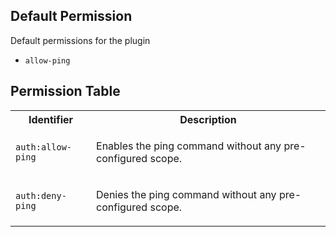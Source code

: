 ## Default Permission

Default permissions for the plugin

- `allow-ping`

## Permission Table

<table>
<tr>
<th>Identifier</th>
<th>Description</th>
</tr>


<tr>
<td>

`auth:allow-ping`

</td>
<td>

Enables the ping command without any pre-configured scope.

</td>
</tr>

<tr>
<td>

`auth:deny-ping`

</td>
<td>

Denies the ping command without any pre-configured scope.

</td>
</tr>
</table>
